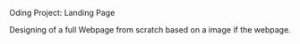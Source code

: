Oding Project: Landing Page

Designing of a full Webpage from scratch based on a image if the webpage.